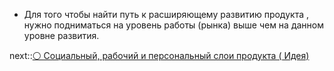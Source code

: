 * Для того чтобы найти путь к расширяющему развитию продукта , нужно подниматься на уровень работы (рынка) выше чем на данном уровне развития. 

next::[⚪️ Социальный, рабочий и персональный слои продукта ( Идея)](%E2%9A%AA%EF%B8%8F%20%D0%A1%D0%BE%D1%86%D0%B8%D0%B0%D0%BB%D1%8C%D0%BD%D1%8B%D0%B9,%20%D1%80%D0%B0%D0%B1%D0%BE%D1%87%D0%B8%D0%B9%20%D0%B8%20%D0%BF%D0%B5%D1%80%D1%81%D0%BE%D0%BD%D0%B0%D0%BB%D1%8C%D0%BD%D1%8B%D0%B9%20%D1%81%D0%BB%D0%BE%D0%B8%20%D0%BF%D1%80%D0%BE%D0%B4%D1%83%D0%BA%D1%82%D0%B0%20%28%20%D0%98%D0%B4%D0%B5%D1%8F%29.md)
